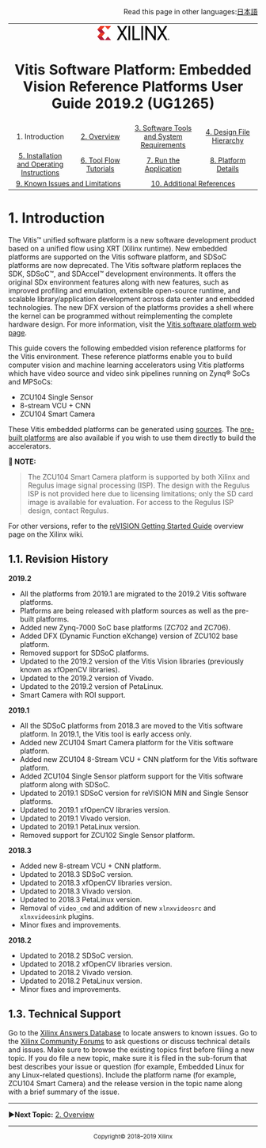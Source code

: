 ﻿<p align="right">
            Read this page in other languages:<a href="docs-jp/README.md">日本語</a>          
</p>
<table style="width:100%">
  <tr>

<th width="100%" colspan="6"><img src="https://github.com/Xilinx/Image-Collateral/blob/main/xilinx-logo.png?raw=true" width="30%"/><h1>Vitis Software Platform: Embedded Vision Reference Platforms User Guide 2019.2 (UG1265)</h1>
</th>

  </tr>
  <tr>
    <td width="17%" align="center">1. Introduction</td>
    <td width="16%" align="center"><a href="./Docs/overview.md">2. Overview</a></td>
    <td width="17%" align="center"><a href="./Docs/software-tools-system-requirements.md">3. Software Tools and System Requirements</a></td>
    <td width="17%" align="center"><a href="./Docs/design-file-hierarchy.md">4. Design File Hierarchy</a></td>
</tr>
<tr>
    <td width="17%" align="center"><a href="./Docs/operating-instructions.md">5. Installation and Operating Instructions</a></td>
    <td width="16%" align="center"><a href="./Docs/tool-flow-tutorials.md">6. Tool Flow Tutorials</a></td>
    <td width="17%" align="center"><a href="./Docs/run-application.md">7. Run the Application</a></td>
    <td width="17%" align="center"><a href="./Docs/platform-details.md">8. Platform Details</a></td>    
  </tr>
<tr>
    <td width="17%" align="center" colspan="2"><a href="./Docs/known-issues-limitations.md">9. Known Issues and Limitations</a></td>
    <td width="16%" align="center" colspan="2"><a href="./Docs/additional-references.md">10. Additional References</a></td>
</tr>
</table>

# 1. Introduction

The Vitis™ unified software platform is a new software development product based on a unified flow using XRT (Xilinx runtime). New embedded platforms are supported on the Vitis software platform, and SDSoC platforms are now deprecated. The Vitis software platform replaces the  SDK, SDSoC™, and SDAccel™ development environments. It offers the original SDx environment features along with new features, such as improved profiling and emulation, extensible open-source runtime, and scalable library/application development across data center and embedded technologies. The new DFX version of the platforms provides a shell where the kernel can be programmed without reimplementing the complete hardware design. For more information, visit the [Vitis software platform web page](https://www.xilinx.com/products/design-tools/vitis/vitis-platform.html).

This guide covers the following embedded vision reference platforms for the Vitis environment. These reference platforms enable you to build computer vision and machine learning accelerators using Vitis platforms which have video source and video sink pipelines running on Zynq® SoCs and MPSoCs:

  - ZCU104 Single Sensor
  - 8-stream VCU + CNN
  - ZCU104 Smart Camera

These Vitis embedded platforms can be generated using [sources](https://github.com/Xilinx/Vitis_Embedded_Platform_Source/tree/2019.2). The [pre-built platforms](https://www.xilinx.com/support/download/index.html/content/xilinx/en/downloadNav/embedded-platforms.html) are also available if you wish to use them directly to build the accelerators.

**:pushpin: NOTE:**
>The ZCU104 Smart Camera platform is supported by both Xilinx and Regulus image signal processing (ISP). The design with the Regulus ISP is not provided here due to licensing limitations; only the SD card image is available for evaluation. For access to the Regulus ISP design, contact Regulus.

For other versions, refer to the [reVISION Getting Started Guide](http://www.wiki.xilinx.com/reVISION%20Getting%20Started%20Guide) overview page on the Xilinx wiki.

## 1.1. Revision History

**2019.2**
* All the platforms from 2019.1 are migrated to the 2019.2 Vitis software platforms.
* Platforms are being released with platform sources as well as the pre-built platforms.
* Added new Zynq-7000 SoC base platforms (ZC702 and ZC706).
* Added DFX (Dynamic Function eXchange) version of ZCU102 base platform.
* Removed support for SDSoC platforms.
* Updated to the 2019.2 version of the Vitis Vision libraries (previously known as xfOpenCV libraries).
* Updated to the 2019.2 version of Vivado.
* Updated to the 2019.2 version of PetaLinux.
* Smart Camera with ROI support.

**2019.1**
* All the SDSoC platforms from 2018.3 are moved to the Vitis software platform. In 2019.1, the Vitis tool is early access only.
* Added new ZCU104 Smart Camera platform for the Vitis software platform.
* Added new ZCU104 8-Stream VCU + CNN platform for the Vitis software platform.
* Added ZCU104 Single Sensor platform support for the Vitis software platform along with SDSoC.
* Updated to 2019.1 SDSoC version for reVISION MIN and Single Sensor platforms.
* Updated to 2019.1 xfOpenCV libraries version.
* Updated to 2019.1 Vivado version.
* Updated to 2019.1 PetaLinux version.
* Removed support for ZCU102 Single Sensor platform.

**2018.3**
* Added new 8-stream VCU + CNN platform.
* Updated to 2018.3 SDSoC version.
* Updated to 2018.3 xfOpenCV libraries version.
* Updated to 2018.3 Vivado version.
* Updated to 2018.3 PetaLinux version.
* Removal of `video_cmd` and addition of new `xlnxvideosrc` and `xlnxvideosink` plugins.
* Minor fixes and improvements.


**2018.2**
* Updated to 2018.2 SDSoC version.
* Updated to 2018.2 xfOpenCV libraries version.
* Updated to 2018.2 Vivado version.
* Updated to 2018.2 PetaLinux version.
* Minor fixes and improvements.



## 1.3. Technical Support

Go to the [Xilinx Answers Database](https://www.xilinx.com/support.html) to locate answers to known issues. Go to the [Xilinx Community Forums](https://forums.xilinx.com/) to ask questions or discuss technical details and issues. Make sure to browse the existing topics first before filing a new topic. If you do file a new topic, make sure it is filed in the sub-forum that best describes your issue or question (for example, Embedded Linux for any Linux-related questions). Include the platform name (for example, ZCU104 Smart Camera) and the release version in the topic name along with a brief summary of the issue.

<hr/>

:arrow_forward:**Next Topic:**  [2. Overview](./Docs/overview.md)

<hr/>
<p align="center"><sup>Copyright&copy; 2018–2019 Xilinx</sup></p>

